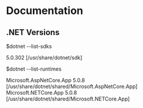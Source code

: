 # Documentation

## .NET Versions
$dotnet --list-sdks

5.0.302 [/usr/share/dotnet/sdk]

$dotnet --list-runtimes

Microsoft.AspNetCore.App 5.0.8 [/usr/share/dotnet/shared/Microsoft.AspNetCore.App]\
Microsoft.NETCore.App 5.0.8 [/usr/share/dotnet/shared/Microsoft.NETCore.App]